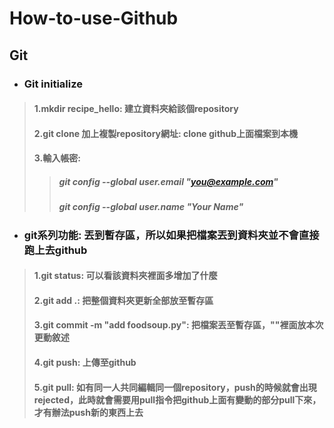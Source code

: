 # How-to-use-Github

## Git
- ### Git initialize
> #### 1.mkdir recipe_hello: 建立資料夾給該個repository
> #### 2.git clone 加上複製repository網址: clone github上面檔案到本機
> #### 3.輸入帳密:
>> ##### git config --global user.email "you@example.com"
>> ##### git config --global user.name "Your Name"

- ### git系列功能: 丟到暫存區，所以如果把檔案丟到資料夾並不會直接跑上去github
> #### 1.git status: 可以看該資料夾裡面多增加了什麼
> #### 2.git add .: 把整個資料夾更新全部放至暫存區
> #### 3.git commit -m "add foodsoup.py": 把檔案丟至暫存區，""裡面放本次更動敘述
> #### 4.git push: 上傳至github
> #### 5.git pull: 如有同一人共同編輯同一個repository，push的時候就會出現rejected，此時就會需要用pull指令把github上面有變動的部分pull下來，才有辦法push新的東西上去


